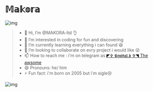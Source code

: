 # 𝕄𝕒𝕜𝕠𝕣𝕒 #
![img](https://files.catbox.moe/pb63yf.png)




>- 👋 Hi, I’m @MAKORA-ltd 👌
>- 👀 I’m interested in coding for fun and discovering
>- 🌱 I’m currently learning everything i can found 😆
>- 💞️ I’m looking to collaborate on evry project i would like 😜
>- 📫 How to reach me : i'm on telegram as [◤✞ 𝕮𝖊𝖓𝖙𝖗𝖆𝖑.𝖉 ✞◥ The awsome](https://t.me/badArchange1)
>- 😄 Pronouns: he/ him
>- ⚡ Fun fact: i'm born on 2005 but i'm sigle😢

<!---
MAKORA-ltd/MAKORA-ltd is a ✨ special ✨ repository because its `README.md` (this file) appears on your GitHub profile.
You can click the Preview link to take a look at your changes.
--->




![img](https://files.catbox.moe/dhob6k.jpg)  

